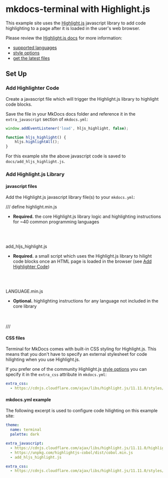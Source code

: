 # mkdocs-terminal with Highlight.js

This example site uses the [Highlight.js] javascript library to add code highlighting to a page after it is loaded in the user's web browser.

Please review the [Highlight.js docs] for more information:

- [supported languages]
- [style options]
- [get the latest files]

[Highlight.js]: https://highlightjs.org/
[Highlight.js docs]: https://highlightjs.readthedocs.io/en/latest/readme.html
[supported languages]: https://highlightjs.readthedocs.io/en/latest/supported-languages.html
[get the latest files]: https://cdnjs.com/libraries/highlight.js
[style options]: https://highlightjs.org/examples

## Set Up

### Add Highlighter Code

Create a javascript file which will trigger the Highlight.js library to highlight code blocks.  

Save the file in your MkDocs docs folder and reference it in the `extra_javascript` section of `mkdocs.yml`:

```javascript
window.addEventListener('load', hljs_highlight, false);

function hljs_highlight() {
    hljs.highlightAll();
}
```

For this example site the above javascript code is saved to `docs/add_hljs_highlight.js`.

### Add Highlight.js Library
#### javascript files

Add the Highlight.js javascript library file(s) to your `mkdocs.yml`:

/// define
highlight.min.js

- **Required.** the core Highlight.js library logic and highlighting instructions for ~40 common programming languages
<br>
<br>

add_hljs_highlight.js

- **Required.** a small script which uses the Highlight.js library to hilight code blocks once an HTML page is loaded in the browser (see [Add Highlighter Code](index.md#add-highlighter-code))
<br>
<br>

LANGUAGE.min.js

- **Optional.** highlighting instructions for any language not included in the core library
<br>
<br>
///

#### CSS files

Terminal for MkDocs comes with built-in CSS styling for Highlight.js.  This means that you don't have to specify an external stylesheet for code hilighting when you use Highlight.js.

If you prefer one of the community Highlight.js [style options] you can specify it in the `extra_css` attribute in `mkdocs.yml`:

```yaml
extra_css:
  - https://cdnjs.cloudflare.com/ajax/libs/highlight.js/11.11.0/styles/a11y-dark.min.css
```

#### mkdocs.yml example

The following excerpt is used to configure code hilighting on this example site:

```yaml
theme:
  name: terminal
  palette: dark

extra_javascript:
  - https://cdnjs.cloudflare.com/ajax/libs/highlight.js/11.11.0/highlight.min.js
  - https://unpkg.com/highlightjs-cobol/dist/cobol.min.js
  - add_hljs_highlight.js

extra_css:
  - https://cdnjs.cloudflare.com/ajax/libs/highlight.js/11.11.0/styles/a11y-dark.min.css
```


